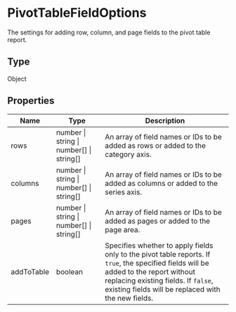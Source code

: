# PivotTableFieldOptions

The settings for adding row, column, and page fields to the pivot table report.

## Type

Object

## Properties

| Name | Type | Description |
| ---- | ---- | ----------- |
| rows | number \| string \| number[] \| string[] | An array of field names or IDs to be added as rows or added to the category axis. |
| columns | number \| string \| number[] \| string[] | An array of field names or IDs to be added as columns or added to the series axis. |
| pages | number \| string \| number[] \| string[] | An array of field names or IDs to be added as pages or added to the page area. |
| addToTable | boolean | Specifies whether to apply fields only to the pivot table reports. If `true`, the specified fields will be added to the report  without replacing existing fields. If `false`, existing fields will be replaced with the new fields. |
